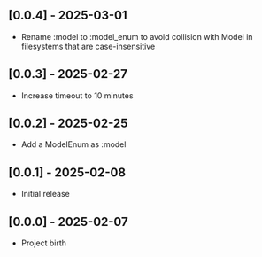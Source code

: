 ## [0.0.4] - 2025-03-01

- Rename :model to :model_enum to avoid collision with Model in filesystems that are case-insensitive

## [0.0.3] - 2025-02-27

- Increase timeout to 10 minutes

## [0.0.2] - 2025-02-25

- Add a ModelEnum as :model

## [0.0.1] - 2025-02-08

- Initial release

## [0.0.0] - 2025-02-07

- Project birth
